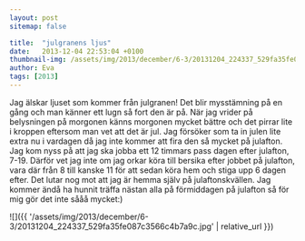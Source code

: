 ```yaml
---
layout: post
sitemap: false

title:  "julgranens ljus"
date:   2013-12-04 22:53:04 +0100
thumbnail-img: /assets/img/2013/december/6-3/20131204_224337_529fa35fe087c3566c4b7a9c.jpg
author: Eva
tags: [2013]
---
```


Jag älskar ljuset som kommer från julgranen! Det blir mysstämning på en gång och man känner ett lugn så fort den är på. När jag vrider på belysningen på morgonen känns morgonen mycket bättre och det pirrar lite i kroppen eftersom man vet att det är jul. Jag försöker som ta in julen lite extra nu i vardagen då jag inte kommer att fira den så mycket på julafton. Jag kom nyss på att jag ska jobba ett 12 timmars pass dagen efter julafton, 7-19. Därför vet jag inte om jag orkar köra till bersika efter jobbet på julafton, vara där från 8 till kanske 11 för att sedan köra hem och stiga upp 6 dagen efter. Det lutar nog mot att jag är hemma själv på julaftonskvällen. Jag kommer ändå ha hunnit träffa nästan alla på förmiddagen på julafton så för mig gör det inte sååå mycket:)

![]({{ '/assets/img/2013/december/6-3/20131204_224337_529fa35fe087c3566c4b7a9c.jpg'  | relative_url }})


